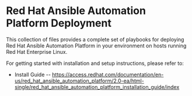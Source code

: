 Red Hat Ansible Automation Platform Deployment
==============================================

This collection of files provides a complete set of playbooks for deploying
Red Hat Ansible Automation Platform in your environment on hosts running
Red Hat Enterprise Linux.

For getting started with installation and setup instructions, please refer to:

- Install Guide -- https://access.redhat.com/documentation/en-us/red_hat_ansible_automation_platform/2.0-ea/html-single/red_hat_ansible_automation_platform_installation_guide/index

